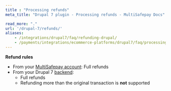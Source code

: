 ```yaml
---
title : "Processing refunds"
meta_title: "Drupal 7 plugin - Processing refunds - MultiSafepay Docs"

read_more: "."
url: '/drupal-7/refunds/'
aliases: 
    - /integrations/drupal7/faq/refunding-drupal/
    - /payments/integrations/ecommerce-platforms/drupal7/faq/processing-refunds/
---
```

**Refund rules**  

- From your [MultiSafepay account](/account/multisafepay-account/processing-refunds/): Full refunds 
- From your Drupal 7 [backend](/getting-started/glossary/#backend):  
    - Full refunds 
    - Refunding more than the original transaction is **not** supported
